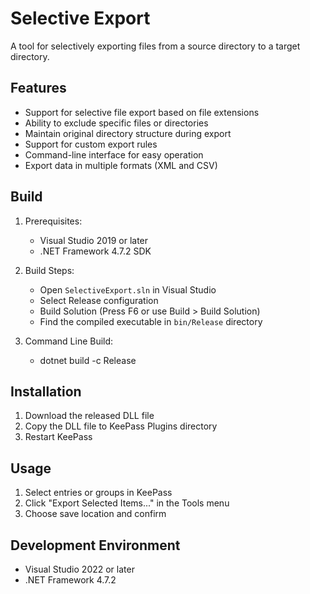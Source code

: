 # Selective Export

A tool for selectively exporting files from a source directory to a target directory.

## Features

- Support for selective file export based on file extensions
- Ability to exclude specific files or directories
- Maintain original directory structure during export
- Support for custom export rules
- Command-line interface for easy operation
- Export data in multiple formats (XML and CSV)

## Build

1. Prerequisites:
   - Visual Studio 2019 or later
   - .NET Framework 4.7.2 SDK

2. Build Steps:
   - Open `SelectiveExport.sln` in Visual Studio
   - Select Release configuration
   - Build Solution (Press F6 or use Build > Build Solution)
   - Find the compiled executable in `bin/Release` directory

3. Command Line Build:
   - dotnet build -c Release

## Installation

1. Download the released DLL file
2. Copy the DLL file to KeePass Plugins directory
3. Restart KeePass

## Usage

1. Select entries or groups in KeePass
2. Click "Export Selected Items..." in the Tools menu
3. Choose save location and confirm

## Development Environment

- Visual Studio 2022 or later
- .NET Framework 4.7.2

